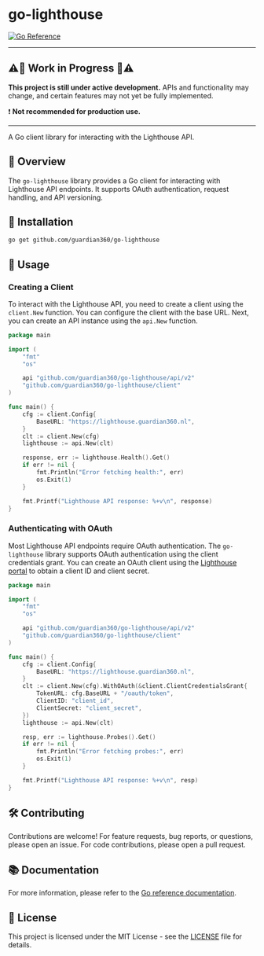# go-lighthouse

[![Go Reference](https://pkg.go.dev/badge/github.com/guardian360/go-lighthouse.svg)](https://pkg.go.dev/github.com/guardian360/go-lighthouse)

---

## ⚠️🚧 Work in Progress 🚧⚠️

**This project is still under active development.**
APIs and functionality may change, and certain features may not yet be fully
implemented.

❗ **Not recommended for production use.**

---

A Go client library for interacting with the Lighthouse API.

## 📖 Overview

The `go-lighthouse` library provides a Go client for interacting with
Lighthouse API endpoints. It supports OAuth authentication, request handling,
and API versioning.

## 🚀 Installation

```sh
go get github.com/guardian360/go-lighthouse
```

## 🎯 Usage

### Creating a Client

To interact with the Lighthouse API, you need to create a client using the
`client.New` function. You can configure the client with the base URL. Next,
you can create an API instance using the `api.New` function.

```go
package main

import (
    "fmt"
    "os"

    api "github.com/guardian360/go-lighthouse/api/v2"
    "github.com/guardian360/go-lighthouse/client"
)

func main() {
    cfg := client.Config{
        BaseURL: "https://lighthouse.guardian360.nl",
    }
    clt := client.New(cfg)
    lighthouse := api.New(clt)

    response, err := lighthouse.Health().Get()
    if err != nil {
        fmt.Println("Error fetching health:", err)
        os.Exit(1)
    }

    fmt.Printf("Lighthouse API response: %+v\n", response)
}
```

### Authenticating with OAuth

Most Lighthouse API endpoints require OAuth authentication. The `go-lighthouse`
library supports OAuth authentication using the client credentials grant. You
can create an OAuth client using the [Lighthouse
portal](https://lighthouse.guardian360.nl) to obtain a client ID and client
secret.

```go
package main

import (
    "fmt"
    "os"

    api "github.com/guardian360/go-lighthouse/api/v2"
    "github.com/guardian360/go-lighthouse/client"
)

func main() {
    cfg := client.Config{
        BaseURL: "https://lighthouse.guardian360.nl",
    }
    clt := client.New(cfg).WithOAuth(&client.ClientCredentialsGrant{
        TokenURL: cfg.BaseURL + "/oauth/token",
        ClientID: "client_id",
        ClientSecret: "client_secret",
    })
    lighthouse := api.New(clt)

    resp, err := lighthouse.Probes().Get()
    if err != nil {
        fmt.Println("Error fetching probes:", err)
        os.Exit(1)
    }

    fmt.Printf("Lighthouse API response: %+v\n", resp)
}
```

## 🛠 Contributing

Contributions are welcome! For feature requests, bug reports, or questions,
please open an issue. For code contributions, please open a pull request.

## 📚 Documentation

For more information, please refer to the [Go reference
documentation](https://pkg.go.dev/github.com/guardian360/go-lighthouse).

## 📜 License

This project is licensed under the MIT License - see the [LICENSE](LICENSE)
file for details.
